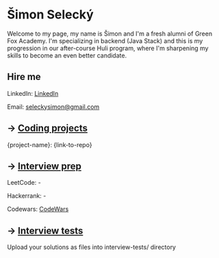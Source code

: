 # Šimon Selecký

Welcome to my page, my name is Šimon and I'm a fresh alumni of Green Fox Academy. I'm specializing in backend (Java Stack) and this is my progression in our after-course Huli program, where I'm sharpening my skills to become an even better candidate.

## Hire me
LinkedIn: [LinkedIn](https://www.linkedin.com/in/simon-selecky/)

Email: seleckysimon@gmail.com

## &rarr; [Coding projects](https://github.com/green-fox-academy/definitions/tree/master/project-phase/huli/coding-projects)
{project-name}: {link-to-repo}

## &rarr; [Interview prep](https://github.com/green-fox-academy/teaching-materials/tree/master/interview)
LeetCode: -

Hackerrank: -

Codewars: [CodeWars](https://www.codewars.com/users/sS1mon)

## &rarr; [Interview tests](https://github.com/green-fox-academy/teaching-materials/tree/master/project-phase/tech-interview-tests)
Upload your solutions as files into interview-tests/ directory


